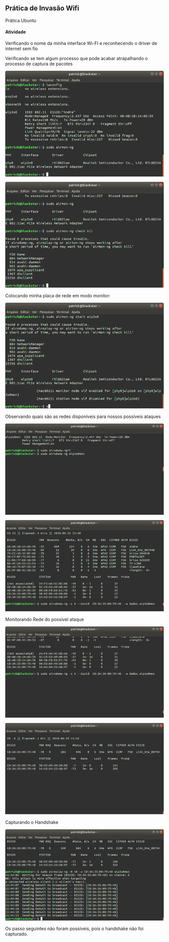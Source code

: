 ## Prática de Invasão Wifi

<p>Prática Ubuntu</p>

#### Atividade

<p>Verificando o nome da minha interface Wi-FI e reconhecendo o driver de internet sem fio</p>

<p>Verificando se tem algum processo que pode acabar atrapalhando o processo de captura de pacotes</p>

![passo1](passo1.png)

![passo2](passo2.png)

<p>Colocando minha placa de rede em modo monitor:</p>



![passo3](passo3.png)

<p>Observando quais são as redes disponíveis para nossos possíveis ataques</p>

![passo4](passo4.png)

![passo5](passo5.png)

<p>Monitorando Rede do possível ataque</p>

![passo5](passo6.png)

![passo5](passo7.png)

<p>Capturando o Handshake</p>

![passo5](passo8.png)

<p>Os passo seguintes não foram possíveis, pois o handshake não foi capturado.</p>
